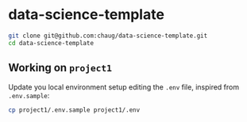 data-science-template
=====================

```bash
git clone git@github.com:chaug/data-science-template.git
cd data-science-template
```

Working on `project1`
---------------------

Update you local environment setup editing the `.env` file, inspired from `.env.sample`:
```bash
cp project1/.env.sample project1/.env
```
